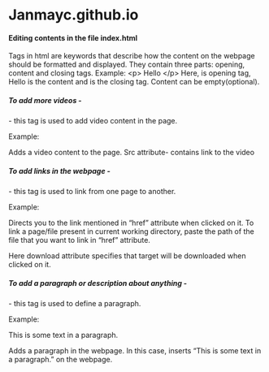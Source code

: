 # Janmayc.github.io

<h4> Editing contents in the file index.html </h4>

Tags in html are keywords that describe how the content on the webpage should be formatted and displayed. They contain three parts: opening, content and closing tags. 
Example:
\<p> Hello \</p>
Here, <!-- <p> --> is opening tag, Hello is the content and <!-- </p> -->  is the closing tag. Content can be empty(optional).

<h5> To add more videos - </h5>
<!-- <iframe> --> - this tag is used to add video content in the page.

Example:
<!-- <iframe width="600" height="200" src="https://www.youtube.com/embed/7xQ0V74Sjcc" frameborder="0" allowfullscreen> </iframe> -->
Adds a video content to the page. Src attribute- contains link to the video

<h5> To add links in the webpage - </h5>
<!-- <a> --> - this tag is used to link from one page to another. 

Example:
<!-- <a href="https://www.w3schools.com"> Click on this link </a> -->
Directs you to the link mentioned in “href” attribute when clicked on it. To link a page/file present in current working directory, paste the path of the file that you want to link in “href” attribute.

<!-- <a href="https://www.w3schools.com" download> Click on this link </a> -->
Here download attribute specifies that target will be downloaded when clicked on it.

<h5>To add a paragraph or description about anything - </h5>
<!-- <p> --> - this tag is used to define a paragraph.

Example:
<!-- <p> --> This is some text in a paragraph. <!-- </p> -->
Adds a paragraph in the webpage. In this case, inserts “This is some text in a paragraph.” on the webpage.
